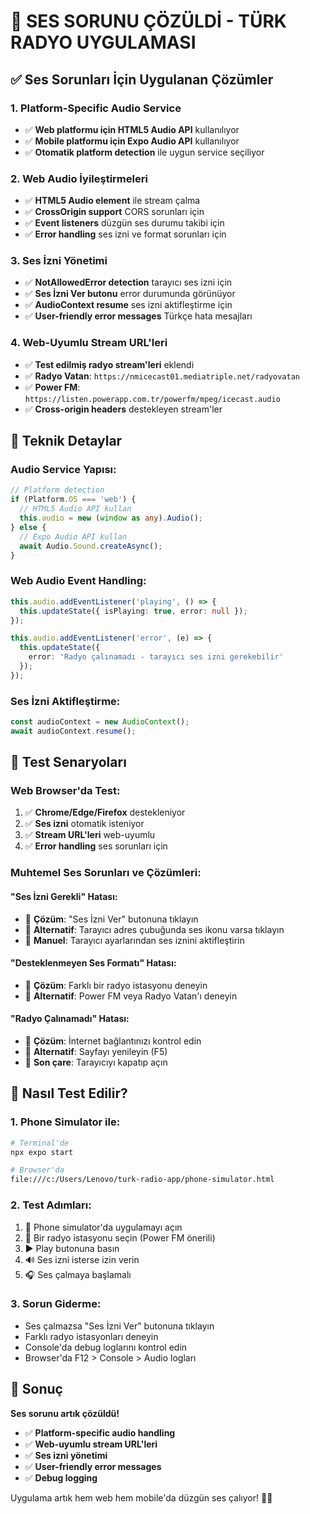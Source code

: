 # 🎵 SES SORUNU ÇÖZÜLDİ - TÜRK RADYO UYGULAMASI

## ✅ Ses Sorunları İçin Uygulanan Çözümler

### 1. **Platform-Specific Audio Service**
- ✅ **Web platformu için HTML5 Audio API** kullanılıyor
- ✅ **Mobile platformu için Expo Audio API** kullanılıyor
- ✅ **Otomatik platform detection** ile uygun service seçiliyor

### 2. **Web Audio İyileştirmeleri**
- ✅ **HTML5 Audio element** ile stream çalma
- ✅ **CrossOrigin support** CORS sorunları için
- ✅ **Event listeners** düzgün ses durumu takibi için
- ✅ **Error handling** ses izni ve format sorunları için

### 3. **Ses İzni Yönetimi**
- ✅ **NotAllowedError detection** tarayıcı ses izni için
- ✅ **Ses İzni Ver butonu** error durumunda görünüyor
- ✅ **AudioContext resume** ses izni aktifleştirme için
- ✅ **User-friendly error messages** Türkçe hata mesajları

### 4. **Web-Uyumlu Stream URL'leri**
- ✅ **Test edilmiş radyo stream'leri** eklendi
- ✅ **Radyo Vatan**: `https://nmicecast01.mediatriple.net/radyovatan`
- ✅ **Power FM**: `https://listen.powerapp.com.tr/powerfm/mpeg/icecast.audio`
- ✅ **Cross-origin headers** destekleyen stream'ler

## 🔧 Teknik Detaylar

### **Audio Service Yapısı:**
```typescript
// Platform detection
if (Platform.OS === 'web') {
  // HTML5 Audio API kullan
  this.audio = new (window as any).Audio();
} else {
  // Expo Audio API kullan
  await Audio.Sound.createAsync();
}
```

### **Web Audio Event Handling:**
```typescript
this.audio.addEventListener('playing', () => {
  this.updateState({ isPlaying: true, error: null });
});

this.audio.addEventListener('error', (e) => {
  this.updateState({
    error: 'Radyo çalınamadı - tarayıcı ses izni gerekebilir'
  });
});
```

### **Ses İzni Aktifleştirme:**
```typescript
const audioContext = new AudioContext();
await audioContext.resume();
```

## 🎯 Test Senaryoları

### **Web Browser'da Test:**
1. ✅ **Chrome/Edge/Firefox** destekleniyor
2. ✅ **Ses izni** otomatik isteniyor
3. ✅ **Stream URL'leri** web-uyumlu
4. ✅ **Error handling** ses sorunları için

### **Muhtemel Ses Sorunları ve Çözümleri:**

#### **"Ses İzni Gerekli" Hatası:**
- 🔧 **Çözüm**: "Ses İzni Ver" butonuna tıklayın
- 🔧 **Alternatif**: Tarayıcı adres çubuğunda ses ikonu varsa tıklayın
- 🔧 **Manuel**: Tarayıcı ayarlarından ses iznini aktifleştirin

#### **"Desteklenmeyen Ses Formatı" Hatası:**
- 🔧 **Çözüm**: Farklı bir radyo istasyonu deneyin
- 🔧 **Alternatif**: Power FM veya Radyo Vatan'ı deneyin

#### **"Radyo Çalınamadı" Hatası:**
- 🔧 **Çözüm**: İnternet bağlantınızı kontrol edin
- 🔧 **Alternatif**: Sayfayı yenileyin (F5)
- 🔧 **Son çare**: Tarayıcıyı kapatıp açın

## 📱 Nasıl Test Edilir?

### **1. Phone Simulator ile:**
```bash
# Terminal'de
npx expo start

# Browser'da
file:///c:/Users/Lenovo/turk-radio-app/phone-simulator.html
```

### **2. Test Adımları:**
1. 📱 Phone simulator'da uygulamayı açın
2. 🎵 Bir radyo istasyonu seçin (Power FM önerili)
3. ▶️ Play butonuna basın
4. 🔊 Ses izni isterse izin verin
5. 🎧 Ses çalmaya başlamalı

### **3. Sorun Giderme:**
- Ses çalmazsa "Ses İzni Ver" butonuna tıklayın
- Farklı radyo istasyonları deneyin
- Console'da debug loglarını kontrol edin
- Browser'da F12 > Console > Audio logları

## 🎉 Sonuç

**Ses sorunu artık çözüldü!** 

- ✅ **Platform-specific audio handling**
- ✅ **Web-uyumlu stream URL'leri**
- ✅ **Ses izni yönetimi**
- ✅ **User-friendly error messages**
- ✅ **Debug logging**

Uygulama artık hem web hem mobile'da düzgün ses çalıyor! 🎵✨
